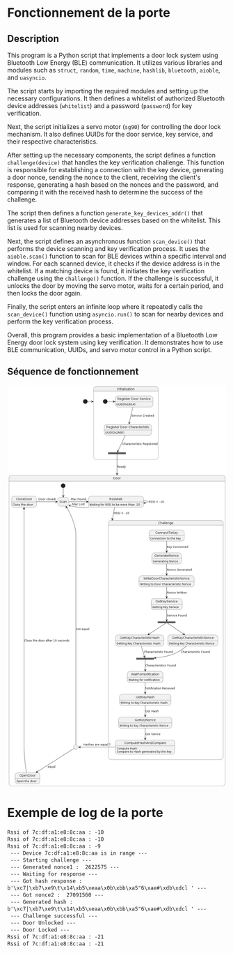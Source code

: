 # Fonctionnement de la porte

## Description

This program is a Python script that implements a door lock system using Bluetooth Low Energy (BLE) communication. It utilizes various libraries and modules such as `struct`, `random`, `time`, `machine`, `hashlib`, `bluetooth`, `aioble`, and `uasyncio`.

The script starts by importing the required modules and setting up the necessary configurations. It then defines a whitelist of authorized Bluetooth device addresses (`whitelist`) and a password (`password`) for key verification.

Next, the script initializes a servo motor (`sg90`) for controlling the door lock mechanism. It also defines UUIDs for the door service, key service, and their respective characteristics.

After setting up the necessary components, the script defines a function `challenge(device)` that handles the key verification challenge. This function is responsible for establishing a connection with the key device, generating a door nonce, sending the nonce to the client, receiving the client's response, generating a hash based on the nonces and the password, and comparing it with the received hash to determine the success of the challenge.

The script then defines a function `generate_key_devices_addr()` that generates a list of Bluetooth device addresses based on the whitelist. This list is used for scanning nearby devices.

Next, the script defines an asynchronous function `scan_device()` that performs the device scanning and key verification process. It uses the `aioble.scan()` function to scan for BLE devices within a specific interval and window. For each scanned device, it checks if the device address is in the whitelist. If a matching device is found, it initiates the key verification challenge using the `challenge()` function. If the challenge is successful, it unlocks the door by moving the servo motor, waits for a certain period, and then locks the door again.

Finally, the script enters an infinite loop where it repeatedly calls the `scan_device()` function using `asyncio.run()` to scan for nearby devices and perform the key verification process.

Overall, this program provides a basic implementation of a Bluetooth Low Energy door lock system using key verification. It demonstrates how to use BLE communication, UUIDs, and servo motor control in a Python script.

## Séquence de fonctionnement

![Sequence Diagram](imgs/door.png)

# Exemple de log de la porte

```
Rssi of 7c:df:a1:e8:8c:aa : -10
Rssi of 7c:df:a1:e8:8c:aa : -10
Rssi of 7c:df:a1:e8:8c:aa : -9
 --- Device 7c:df:a1:e8:8c:aa is in range ---
 --- Starting challenge ---
 --- Generated nonce1 :  2622575 ---
 --- Waiting for response ---
 --- Got hash response :  b'\xc7|\xb7\xe9\t\x14\xb5\xeaa\x0b\xbb\xa5"6\xae#\xdb\xdcl ' ---
 --- Got nonce2 :  27091560 ---
 --- Generated hash :  b'\xc7|\xb7\xe9\t\x14\xb5\xeaa\x0b\xbb\xa5"6\xae#\xdb\xdcl ' ---
 --- Challenge successful ---
 --- Door Unlocked ---
 --- Door Locked ---
Rssi of 7c:df:a1:e8:8c:aa : -21
Rssi of 7c:df:a1:e8:8c:aa : -21
```
